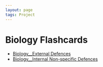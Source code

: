 ```yaml
---
layout: page
tags: Project  
---
```


# Biology Flashcards

- [Biology__External Defences](../../assets/Biology__External%20Defences.apkg)
- [Biology__Internal Non-specific Defences](../../assets/Biology__Internal%20Non-specific%20Defences.apkg)